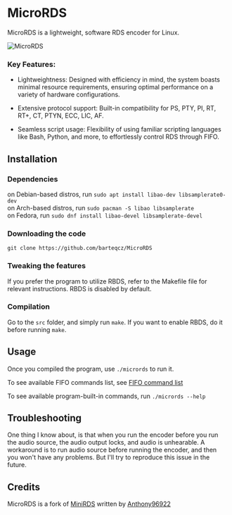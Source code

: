 # MicroRDS

MicroRDS is a lightweight, software RDS encoder for Linux.

![MicroRDS](https://i.imgur.com/8zIlRs4.jpeg)

### Key Features:

- Lightweightness: Designed with efficiency in mind, the system boasts minimal resource requirements, ensuring optimal performance on a variety of hardware configurations.

- Extensive protocol support: Built-in compatibility for PS, PTY, PI, RT, RT+, CT, PTYN, ECC, LIC, AF.

- Seamless script usage: Flexibility of using familiar scripting languages like Bash, Python, and more, to effortlessly control RDS through FIFO.

## Installation

### Dependencies
on Debian-based distros, run `sudo apt install libao-dev libsamplerate0-dev` <br>
on Arch-based distros, run `sudo pacman -S libao libsamplerate` <br>
on Fedora, run `sudo dnf install libao-devel libsamplerate-devel` <br>

### Downloading the code

```
git clone https://github.com/barteqcz/MicroRDS
```

### Tweaking the features

If you prefer the program to utilize RBDS, refer to the Makefile file for relevant instructions. RBDS is disabled by default.

### Compilation

Go to the `src` folder, and simply run `make`. If you want to enable RBDS, do it before running `make`.

## Usage

Once you compiled the program, use `./micrords` to run it. 

To see available FIFO commands list, see [FIFO command list](https://github.com/barteqcz/MicroRDS/blob/main/doc/fifo_command_list.md)

To see available program-built-in commands, run `./micrords --help`

## Troubleshooting

One thing I know about, is that when you run the encoder before you run the audio source, the audio output locks, and audio is unhearable. A workaround is to run audio source before running the encoder, and then you won't have any problems. But I'll try to reproduce this issue in the future.

## Credits

MicroRDS is a fork of [MiniRDS](https://github.com/Anthony96922/MiniRDS) written by [Anthony96922](https://github.com/Anthony96922)
